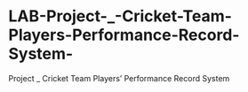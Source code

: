 # LAB-Project-_-Cricket-Team-Players-Performance-Record-System-
Project _ Cricket Team Players’ Performance Record System 
